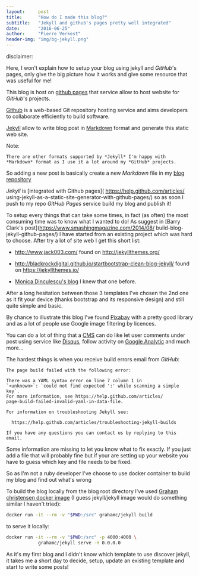 ```yaml
---
layout:     post
title:      "How do I made this blog?"
subtitle:   "Jekyll and github's pages pretty well integrated"
date:       "2016-06-25"
author:     "Pierre Verkest"
header-img: "img/bg-jekyll.png"
---
```


disclaimer:

Here, I won't explain how to setup your blog using jekyll and *GitHub*'s
pages, only give the big picture how it works and give some resource
that was useful for me!

This blog is host on [github pages](https://pages.github.com) that
service allow to host website for *GitHub*'s projects.

[Github](https://github.com) is a web-based Git repository hosting
service and aims developers to collaborate efficiently to build
software.

[Jekyll](https://jekyllrb.com/) allow to write blog post in
[Markdown](https://daringfireball.net/projects/markdown/) format
and generate this static web site.

Note:

    There are other formats supported by *Jekyll* I'm happy with
    *Markdown* format as I use it a lot around my *GitHub* projects.

So adding a new post is basically create a new *Markdown* file in my
[blog repository](
https://github.com/petrus-v/petrus-v.github.io/tree/master/_posts)

*Jekyll* is [integrated with Github pages](
https://help.github.com/articles/
using-jekyll-as-a-static-site-generator-with-github-pages/) so as soon
I push to my repo *GitHub Pages* service build my blog and publish it!

To setup every things that can take some times, in fact (as often) the
most consuming time was to know what I wanted to do! As suggest in
[Barry Clark's post](https://www.smashingmagazine.com/2014/08/
build-blog-jekyll-github-pages/) I have started from an existing project
which was hard to choose. After try a lot of site web I get this
short list:

* http://www.jack003.com/ found on http://jekyllthemes.org/

* http://blackrockdigital.github.io/startbootstrap-clean-blog-jekyll/
  found on https://jekyllthemes.io/

* [Monica Dinculescu's blog](http://meowni.ca) I knew that one before.

After a long hesitation between those 3 templates I've chosen the 2nd
one as it fit your device (thanks bootstrap and its responsive design)
and still quite simple and basic.

By chance to illustrate this blog I've found [Pixabay](
https://pixabay.com) with a pretty good library and as a lot of people
use Google image filtering by licences.

You can do a lot of thing that a [CMS](
https://en.wikipedia.org/wiki/Content_management_system) can do like
let user comments under post using service like [Disqus](
https://disqus.com/), follow activity on [Google Analytic](
https://www.google.com/intl/fr_fr/analytics/) and much more...

The hardest things is when you receive build errors email from *GitHub*:

```
The page build failed with the following error:

There was a YAML syntax error on line 7 column 1 in
`<unknown>`: `could not find expected ':' while scanning a simple key`.
For more information, see https://help.github.com/articles/
page-build-failed-invalid-yaml-in-data-file.

For information on troubleshooting Jekyll see:

  https://help.github.com/articles/troubleshooting-jekyll-builds

If you have any questions you can contact us by replying to this email.
```

Some information are missing to let you know what to fix exactly. If you
just add a file that will probably fine but if your are setting up your
website you have to guess which key and file needs to be fixed.

So as I'm not a ruby developer I've choose to use docker container
to build my blog and find out what's wrong

To build the blog locally from the blog root directory I've used
[Graham christensen docker image](
https://github.com/grahamc/docker-jekyll) (I guess jekyll/jekyll image
would do something similar I haven't tried):

```bash
docker run -it --rm -v "$PWD:/src" grahamc/jekyll build
```

to serve it locally:

```bash
docker run -it --rm -v "$PWD:/src" -p 4000:4000 \
            grahamc/jekyll serve -H 0.0.0.0
```

As it's my first blog and I didn't know which template to use discover
jekyll, it takes me a short day to decide, setup, update an existing
template and start to write some posts!
